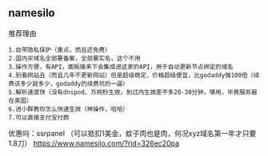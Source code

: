 ## namesilo

推荐理由
```
1.自带隐私保护（重点，而且还免费）
2.国内买域名全部要备案，全部要实名，这个不用
3.操作方便，有API，面板接来下会集成进这家的API，用于自动更新节点绑定的域名
4.别看网站丑（而且几年不更新网站）但是超级稳定、价格超级便宜，比godaddy强100倍（续费该多少就多少，godaddy的续费坑的一逼）
5.解析速度快（没有dnspod、万网秒生效，到过内生效差不多20-30分钟，够用，毕竟服务器在美国）
6.进小群教你怎么快速生效（神操作，哈哈）
7.可以直接支付宝付款
```

优惠吗：ssrpanel （可以抵扣1美金，蚊子肉也是肉，何况xyz域名第一年才只要1.8刀）
https://www.namesilo.com/?rid=326ec20pa